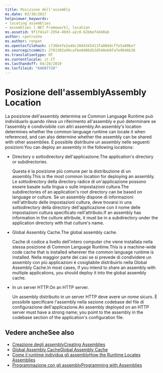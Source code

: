```yaml
---
title: Posizione dell'assembly
ms.date: 03/30/2017
helpviewer_keywords:
- locating assemblies
- assemblies [.NET Framework], location
ms.assetid: 9f1f41a7-2954-49d3-a2c0-62b6ef4d40ab
author: rpetrusha
ms.author: ronpet
ms.openlocfilehash: c736b4fe2a4bc38d4345413fa00d4cf7e5a80be7
ms.sourcegitcommit: 2701302a99cafbe0d86d53d540eb0fa7e9b46b36
ms.translationtype: HT
ms.contentlocale: it-IT
ms.lasthandoff: 04/28/2019
ms.locfileid: "64607728"
---
```

# <a name="assembly-location"></a><span data-ttu-id="d0f30-102">Posizione dell'assembly</span><span class="sxs-lookup"><span data-stu-id="d0f30-102">Assembly Location</span></span>
<span data-ttu-id="d0f30-103">La posizione dell'assembly determina se Common Language Runtime può individuarlo quando rileva un riferimento all'assembly e può determinare se l'assembly è condivisibile con altri assembly.</span><span class="sxs-lookup"><span data-stu-id="d0f30-103">An assembly's location determines whether the common language runtime can locate it when referenced, and can also determine whether the assembly can be shared with other assemblies.</span></span> <span data-ttu-id="d0f30-104">È possibile distribuire un assembly nelle seguenti posizioni:</span><span class="sxs-lookup"><span data-stu-id="d0f30-104">You can deploy an assembly in the following locations:</span></span>  
  
- <span data-ttu-id="d0f30-105">Directory o sottodirectory dell'applicazione.</span><span class="sxs-lookup"><span data-stu-id="d0f30-105">The application's directory or subdirectories.</span></span>  
  
     <span data-ttu-id="d0f30-106">Questa è la posizione più comune per la distribuzione di un assembly.</span><span class="sxs-lookup"><span data-stu-id="d0f30-106">This is the most common location for deploying an assembly.</span></span> <span data-ttu-id="d0f30-107">Le sottodirectory della directory radice di un'applicazione possono essere basate sulla lingua o sulle impostazioni cultura.</span><span class="sxs-lookup"><span data-stu-id="d0f30-107">The subdirectories of an application's root directory can be based on language or culture.</span></span> <span data-ttu-id="d0f30-108">Se un assembly dispone di informazioni nell'attributo delle impostazioni cultura, deve trovarsi in una sottodirectory della directory dell'applicazione con il nome delle impostazioni cultura specificato nell'attributo.</span><span class="sxs-lookup"><span data-stu-id="d0f30-108">If an assembly has information in the culture attribute, it must be in a subdirectory under the application directory with that culture's name.</span></span>  
  
- <span data-ttu-id="d0f30-109">Global Assembly Cache.</span><span class="sxs-lookup"><span data-stu-id="d0f30-109">The global assembly cache.</span></span>  
  
     <span data-ttu-id="d0f30-110">Cache di codice a livello dell'intero computer che viene installata nella stessa posizione di Common Language Runtime.</span><span class="sxs-lookup"><span data-stu-id="d0f30-110">This is a machine-wide code cache that is installed wherever the common language runtime is installed.</span></span> <span data-ttu-id="d0f30-111">Nella maggior parte dei casi se si prevede di condividere un assembly con più applicazioni è cosigliabile distribuirlo nella Global Assembly Cache.</span><span class="sxs-lookup"><span data-stu-id="d0f30-111">In most cases, if you intend to share an assembly with multiple applications, you should deploy it into the global assembly cache.</span></span>  
  
- <span data-ttu-id="d0f30-112">In un server HTTP.</span><span class="sxs-lookup"><span data-stu-id="d0f30-112">On an HTTP server.</span></span>  
  
     <span data-ttu-id="d0f30-113">Un assembly distribuito in un server HTTP deve avere un nome sicuro. È possibile specificare l'assembly nella sezione codebase del file di configurazione dell'applicazione.</span><span class="sxs-lookup"><span data-stu-id="d0f30-113">An assembly deployed on an HTTP server must have a strong name; you point to the assembly in the codebase section of the application's configuration file.</span></span>  
  
## <a name="see-also"></a><span data-ttu-id="d0f30-114">Vedere anche</span><span class="sxs-lookup"><span data-stu-id="d0f30-114">See also</span></span>

- [<span data-ttu-id="d0f30-115">Creazione degli assembly</span><span class="sxs-lookup"><span data-stu-id="d0f30-115">Creating Assemblies</span></span>](../../../docs/framework/app-domains/create-assemblies.md)
- [<span data-ttu-id="d0f30-116">Global Assembly Cache</span><span class="sxs-lookup"><span data-stu-id="d0f30-116">Global Assembly Cache</span></span>](../../../docs/framework/app-domains/gac.md)
- [<span data-ttu-id="d0f30-117">Come il runtime individua gli assembly</span><span class="sxs-lookup"><span data-stu-id="d0f30-117">How the Runtime Locates Assemblies</span></span>](../../../docs/framework/deployment/how-the-runtime-locates-assemblies.md)
- [<span data-ttu-id="d0f30-118">Programmazione con gli assembly</span><span class="sxs-lookup"><span data-stu-id="d0f30-118">Programming with Assemblies</span></span>](../../../docs/framework/app-domains/programming-with-assemblies.md)
